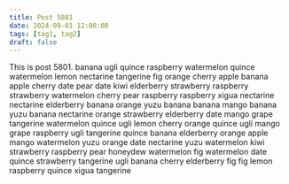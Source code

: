 ```yaml
---
title: Post 5801
date: 2024-09-01 12:00:00
tags: [tag1, tag2]
draft: false
---
```

This is post 5801.
banana
ugli
quince
raspberry
watermelon
quince
watermelon
lemon
nectarine
tangerine
fig
orange
cherry
apple
banana
apple
cherry
date
pear
date
kiwi
elderberry
strawberry
raspberry
strawberry
watermelon
cherry
pear
raspberry
raspberry
xigua
nectarine
nectarine
elderberry
banana
orange
yuzu
banana
banana
mango
banana
yuzu
banana
nectarine
orange
strawberry
elderberry
date
mango
grape
tangerine
watermelon
quince
ugli
lemon
cherry
orange
quince
ugli
mango
grape
raspberry
ugli
tangerine
quince
banana
elderberry
orange
apple
mango
watermelon
yuzu
orange
date
nectarine
yuzu
watermelon
kiwi
strawberry
raspberry
pear
honeydew
watermelon
fig
watermelon
date
quince
strawberry
tangerine
ugli
banana
cherry
elderberry
fig
fig
lemon
raspberry
quince
xigua
tangerine
